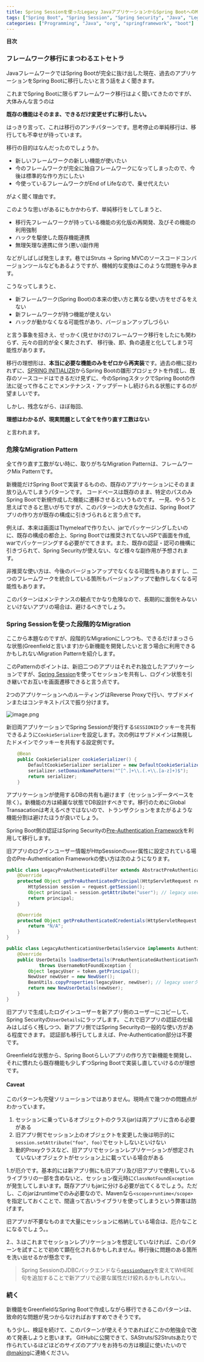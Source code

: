 ```yaml
---
title: Spring Sessionを使ったLegacy JavaアプリケーションからSpring BootへのMigration
tags: ["Spring Boot", "Spring Session", "Spring Security", "Java", "Legacy Migration"]
categories: ["Programming", "Java", "org", "springframework", "boot"]
---
```


**目次**
<!-- toc -->

### フレームワーク移行にまつわるエトセトラ

JavaフレームワークではSpring Bootが完全に抜け出した現在、過去のアプリケーションをSpring Bootに移行したいと言う話をよく聞きます。

これまでSpring Bootに限らずフレームワーク移行はよく聞いてきたのですが、大体みんな言うのは

**既存の機能はそのまま、できるだけ変更せずに移行したい。**

はっきり言って、これは移行のアンチパターンです。思考停止の単純移行は、移行しても不幸せが待っています。

移行の目的はなんだったのでしょうか。

* 新しいフレームワークの新しい機能が使いたい
* 今のフレームワークが完全に独自フレームワークになってしまったので、今後は標準的な作り方にしたい
* 今使っているフレームワークがEnd of Lifeなので、乗せ代えたい

がよく聞く理由です。

このような思いがあるにもかかわらず、単純移行をしてしまうと、

* 移行先フレームワークが持っている機能の劣化版の再開発、及びその機能の利用強制
* ハックを駆使した既存機能連携
* 無理矢理な連携に伴う(悪い)副作用

などがしばしば発生します。巷ではStruts -> Spring MVCのソースコードコンバージョンツールなどもあるようですが、機械的な変換はこのような問題を孕みます。

こうなってしまうと、

* 新フレームワーク(Spring Boot)の本来の使い方と異なる使い方をせざるをえない
* 新フレームワークが持つ機能が使えない
* ハックが動かなくなる可能性があり、バージョンアップしづらい

と言う事象を招きえ、せっかく(見せかけの)フレームワーク移行をしたにも関わらず、元々の目的が全く果たされず、
移行後、即、負の遺産と化してしまう可能性があります。


移行の理想形は、**本当に必要な機能のみをゼロから再実装**です。過去の柵に捉われずに、[SPRING INITIALIZR](https://start.spring.io/)からSpring Bootの雛形プロジェクトを作成し、既存のソースコードはできるだけ見ずに、今のSpringスタックでSpring Bootの作法に従って作ることでメンテナンス・アップデートし続けられる状態にするのが望ましいです。

しかし、残念ながら、ほぼ毎回、

**理想はわかるが、現実問題として全てを作り直す工数はない**

と言われます。

### 危険なMigration Pattern

全て作り直す工数がない時に、取りがちなMigration Patternは、フレームワークMix Patternです。

新機能だけSpring Bootで実装するものの、既存のアプリケーションにそのまま放り込んでしまうパターンです。
コードベースは既存のまま、特定のパスのみSpring Bootで新規作成した機能に遷移させるというものです。
一見、やろうと思えばできると思いがちですが、このパターンの大きな欠点は、Spring Bootアプリの作り方が既存の構成に引きづられると言う点です。

例えば、本来は画面はThymeleafで作りたい、jarでパッケージングしたいのに、既存の構成の都合上、Spring Bootでは推奨されてないJSPで画面を作成, warでパッケージングする必要がでてきます。また、既存の認証・認可の機構に引きづられて、Spring Securityが使えない、など様々な副作用が予想されます。

非推奨な使い方は、今後のバージョンアップでなくなる可能性もありますし、二つのフレームワークを統合している箇所もバージョンアップで動作しなくなる可能性もあります。

このパターンはメンテナンスの観点でかなり危険なので、長期的に面倒をみないといけないアプリの場合は、避けるべきでしょう。

### Spring Sessionを使った段階的なMigration

ここから本題なのですが、段階的なMigrationにしつつも、できるだけまっさらな状態(Greenfieldと言います)から新機能を開発したいと言う場合に利用できるかもしれないMigration Patternを紹介します。

このPatternのポイントは、新旧二つのアプリはそれぞれ独立したアプリケーションですが、[Spring Session](http://projects.spring.io/spring-session/)を使ってセッションを共有し、ログイン状態を引き継いでお互いを画面遷移できると言う点です。

2つのアプリケーションへのルーティングはReverse Proxyで行い、サブドメインまたはコンテキストパスで振り分けます。

![image.png](https://qiita-image-store.s3.amazonaws.com/0/1852/1c8731b7-18d9-9c74-339f-9a73054b3ffc.png)


新旧両アプリケーションでSpring Sessionが発行する`SESSIONID`クッキーを共有できるように`CookieSerializer`を設定します。次の例はサブドメインは無視したドメインでクッキーを共有する設定例です。

``` java
	@Bean
	public CookieSerializer cookieSerializer() {
		DefaultCookieSerializer serializer = new DefaultCookieSerializer();
		serializer.setDomainNamePattern("^[^.]+\\.(.+\\.[a-z]+)$");
		return serializer;
	}
```

アプリケーションが使用するDBの共有も避けます（セッションデータベースを除く）。新機能の方は綺麗な状態でDB設計すべきです。移行のためにGlobal Transacationは考えるべきではないので、トランザクションをまたがるような機能分割は避けたほうが良いでしょう。

Spring Boot側の認証はSpring Securityの[Pre-Authentication Framework](http://docs.spring.io/spring-security/site/docs/4.2.3.RELEASE/reference/html/preauth.html)を利用して移行します。

旧アプリのログインユーザー情報がHttpSessionの`user`属性に設定されている場合のPre-Authentication Frameworkの使い方は次のようになります。

``` java
public class LegacyPreAuthenticatedFilter extends AbstractPreAuthenticatedProcessingFilter {
	@Override
	protected Object getPreAuthenticatedPrincipal(HttpServletRequest request) {
		HttpSession session = request.getSession();
		Object principal = session.getAttribute("user"); // legacy user object
		return principal;
	}

	@Override
	protected Object getPreAuthenticatedCredentials(HttpServletRequest request) {
		return "N/A";
	}
}
```

``` java
public class LegacyAuthenticationUserDetailsService implements AuthenticationUserDetailsService<PreAuthenticatedAuthenticationToken> {
	@Override
	public UserDetails loadUserDetails(PreAuthenticatedAuthenticationToken token)
			throws UsernameNotFoundException {
		Object legacyUser = token.getPrincipal();
		NewUser newUser = new NewUser();
		BeanUtils.copyProperties(legacyUser, newUser); // legacy userクラスをcompileで使わないようにReflectionでコピー
		return new NewUserDetails(newUser);
	}
}
```

旧アプリで生成したログインユーザーを新アプリ側のユーザーにコピーして、Spring Securityの`UserDetails`にラップします。
これで旧アプリの認証の仕組みはしばらく残しつつ、新アプリ側ではSpring Securityの一般的な使い方がある程度できます。
認証部も移行してしまえば、Pre-Authentication部分は不要です。

Greenfieldな状態から、Spring Bootらしいアプリの作り方で新機能を開発し、それに慣れたら既存機能も少しずつSpring Bootで実装し直していけるのが理想です。

#### Caveat

このパターンも完璧ソリューションではありません。現時点で幾つかの問題点がわかっています。

1. セッションに乗っているオブジェクトのクラス(jar)は両アプリに含める必要がある
1. 旧アプリ側でセッション上のオブジェクトを変更した後は明示的に`session.setAttribute("foo", foo)`でセットしないといけない
1. 動的Proxyクラスなど、旧アプリでセッションレプリケーションが想定されていないオブジェクトがセッション上に載っている場合がある

1.が厄介です。基本的には新アプリ側にも旧アプリ及び旧アプリで使用しているライブラリの一部を含めないと、セッション復元時に`ClassNotFoundException`が発生してしまいます。既存アプリもjarに分ける必要が出てくるでしょう。ただし、このjarはruntimeでのみ必要なので、Mavenなら`<scope>runtime</scope>`を指定しておくことで、間違って古いライブラリを使ってしまうという弊害は防げます。

旧アプリが不要なものまで大量にセッションに格納している場合は、厄介なことになるでしょう。。

2.、3.はこれまでセッションレプリケーションを想定していなければ、このパターンを試すことで初めて顕在化されるかもしれません。移行後に問題のある箇所を洗い出せるかが懸念です。

> Spring SessionのJDBCバックエンドなら[`sessionQuery`](https://github.com/spring-projects/spring-session/blob/1.3.x/spring-session/src/main/java/org/springframework/session/jdbc/JdbcOperationsSessionRepository.java#L147-L151)を変えてWHERE句を追加することで新アプリで必要な属性だけ絞れるかもしれない。。

### 続く

新機能をGreenfieldなSpring Bootで作成しながら移行できるこのパターンは、致命的な問題が見つからなければおすすめできそうです。

もう少し、検証を続けて、このパターンが使えそうであればどこかの勉強会で改めて発表しようと思います。
GitHubに公開できて、SAStruts/S2Strutsあたりで作られているほどほどのサイズのアプリをお持ちの方は検証に使いたいので[@making](https://twitter.com/making)に連絡ください。

